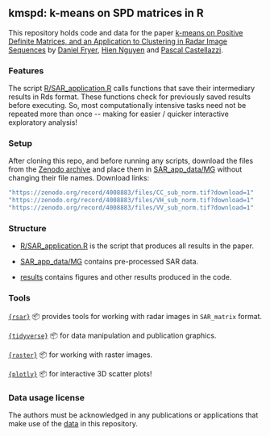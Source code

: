 ## kmspd: k-means on SPD matrices in R

This repository holds code and data for the paper [k-means on Positive Definite Matrices, and an Application to Clustering in Radar Image Sequences](https://arxiv.org/pdf/2008.03454.pdf) by [Daniel Fryer](www.danielvfryer.com), [Hien Nguyen](www.hiendn.github.io) and [Pascal Castellazzi](https://www.linkedin.com/in/pascal-castellazzi-b9533ba0/).

### Features

The script [R/SAR_application.R](R/SAR_application.R) calls functions that save their intermediary results in Rds format. These functions check for previously saved results before executing. So, most computationally intensive tasks need not be repeated more than once -- making for easier / quicker interactive exploratory analysis! 

### Setup

After cloning this repo, and before running any scripts, download the files from the [Zenodo archive](https://zenodo.org/record/4008883) and place them in [SAR_app_data/MG](SAR_app_data/MG) without changing their file names. Download links:

```R
"https://zenodo.org/record/4008883/files/CC_sub_norm.tif?download=1"
"https://zenodo.org/record/4008883/files/VH_sub_norm.tif?download=1"
"https://zenodo.org/record/4008883/files/VV_sub_norm.tif?download=1"
```

### Structure

* [R/SAR_application.R](R/SAR_application.R) is the script that produces all results in the paper.

* [SAR_app_data/MG](SAR_app_data/MG) contains pre-processed SAR data.
* [results](results) contains figures and other results produced in the code.

### Tools

[`{rsar}`](https://github.com/frycast/rsar) :package: provides tools for working with radar images in `SAR_matrix` format.

[`{tidyverse}`](https://www.tidyverse.org/) :package: for data manipulation and publication graphics.

[`{raster}`](https://cran.r-project.org/web/packages/raster/index.html) :package: for working with raster images.

[`{plotly}`](https://github.com/plotly/) :package: for interactive 3D scatter plots!

### Data usage license

The authors must be acknowledged in any publications or applications that make use of the [data](SAR_app_data/MG) in this repository.  





